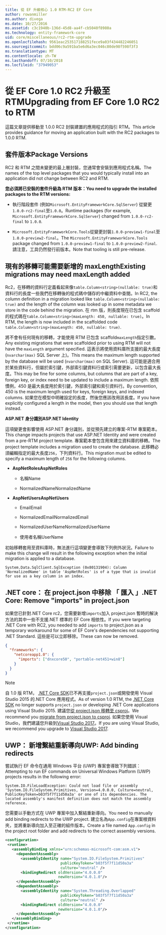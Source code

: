 ```yaml
---
title: 從 EF 升級核心 1.0 RTM-RC2 EF Core
author: rowanmiller
ms.author: divega
ms.date: 10/27/2016
ms.assetid: c3c1940b-136d-45d8-aa4f-cb5040f8980a
ms.technology: entity-framework-core
uid: core/miscellaneous/rc2-rtm-upgrade
ms.openlocfilehash: 9561eac253517188251fece9a03f434482246051
ms.sourcegitcommit: bdd06c9a591ba5e6d6a3ec046c80de98f598f3f3
ms.translationtype: MT
ms.contentlocale: zh-TW
ms.lasthandoff: 07/10/2018
ms.locfileid: "37949053"
---
```

# <a name="upgrading-from-ef-core-10-rc2-to-rtm"></a><span data-ttu-id="b5506-102">從 EF Core 1.0 RC2 升級至 RTM</span><span class="sxs-lookup"><span data-stu-id="b5506-102">Upgrading from EF Core 1.0 RC2 to RTM</span></span>

<span data-ttu-id="b5506-103">這篇文章提供移動至 1.0.0 RC2 封裝建置的應用程式的指引 RTM。</span><span class="sxs-lookup"><span data-stu-id="b5506-103">This article provides guidance for moving an application built with the RC2 packages to 1.0.0 RTM.</span></span>

## <a name="package-versions"></a><span data-ttu-id="b5506-104">套件版本</span><span class="sxs-lookup"><span data-stu-id="b5506-104">Package Versions</span></span>

<span data-ttu-id="b5506-105">RC2 和 RTM 之間未變更的最上層封裝，您通常會安裝到應用程式名稱。</span><span class="sxs-lookup"><span data-stu-id="b5506-105">The names of the top level packages that you would typically install into an application did not change between RC2 and RTM.</span></span>

<span data-ttu-id="b5506-106">**您必須將已安裝的套件升級為 RTM 版本：**</span><span class="sxs-lookup"><span data-stu-id="b5506-106">**You need to upgrade the installed packages to the RTM versions:**</span></span>

* <span data-ttu-id="b5506-107">執行階段套件 (例如`Microsoft.EntityFrameworkCore.SqlServer`) 從變更`1.0.0-rc2-final`至`1.0.0`。</span><span class="sxs-lookup"><span data-stu-id="b5506-107">Runtime packages (for example, `Microsoft.EntityFrameworkCore.SqlServer`) changed from `1.0.0-rc2-final` to `1.0.0`.</span></span>

* <span data-ttu-id="b5506-108">`Microsoft.EntityFrameworkCore.Tools`從變更封裝`1.0.0-preview1-final`至`1.0.0-preview2-final`。</span><span class="sxs-lookup"><span data-stu-id="b5506-108">The `Microsoft.EntityFrameworkCore.Tools` package changed from `1.0.0-preview1-final` to `1.0.0-preview2-final`.</span></span> <span data-ttu-id="b5506-109">請注意，工具仍然發行前版本。</span><span class="sxs-lookup"><span data-stu-id="b5506-109">Note that tooling is still pre-release.</span></span>

## <a name="existing-migrations-may-need-maxlength-added"></a><span data-ttu-id="b5506-110">現有的移轉可能需要新增的 maxLength</span><span class="sxs-lookup"><span data-stu-id="b5506-110">Existing migrations may need maxLength added</span></span>

<span data-ttu-id="b5506-111">Rc2，在移轉的資料行定義看起來像`table.Column<string>(nullable: true)`和資料行的長度一些我們在移轉後的程式碼中儲存的中繼資料中查閱。</span><span class="sxs-lookup"><span data-stu-id="b5506-111">In RC2, the column definition in a migration looked like `table.Column<string>(nullable: true)` and the length of the column was looked up in some metadata we store in the code behind the migration.</span></span> <span data-ttu-id="b5506-112">在 rtm 版，則長度現在已包含 scaffold 的程式碼在`table.Column<string>(maxLength: 450, nullable: true)`。</span><span class="sxs-lookup"><span data-stu-id="b5506-112">In RTM, the length is now included in the scaffolded code `table.Column<string>(maxLength: 450, nullable: true)`.</span></span>

<span data-ttu-id="b5506-113">將不會有任何現有的移轉，才能使用 RTM 已包含 scaffold`maxLength`指定引數。</span><span class="sxs-lookup"><span data-stu-id="b5506-113">Any existing migrations that were scaffolded prior to using RTM will not have the `maxLength` argument specified.</span></span> <span data-ttu-id="b5506-114">這表示將使用資料庫所支援的最大長度 (`nvarchar(max)` SQL Server 上)。</span><span class="sxs-lookup"><span data-stu-id="b5506-114">This means the maximum length supported by the database will be used (`nvarchar(max)` on SQL Server).</span></span> <span data-ttu-id="b5506-115">這可能是適合用於某些資料行，但屬於索引鍵，外部索引鍵資料行或索引需要更新，以包含最大長度。</span><span class="sxs-lookup"><span data-stu-id="b5506-115">This may be fine for some columns, but columns that are part of a key, foreign key, or index need to be updated to include a maximum length.</span></span> <span data-ttu-id="b5506-116">依照慣例，450 是最大長度用於索引鍵，外部索引鍵和索引資料行。</span><span class="sxs-lookup"><span data-stu-id="b5506-116">By convention, 450 is the maximum length used for keys, foreign keys, and indexed columns.</span></span> <span data-ttu-id="b5506-117">如果您在模型中明確設定的長度，然後您應該改用該長度。</span><span class="sxs-lookup"><span data-stu-id="b5506-117">If you have explicitly configured a length in the model, then you should use that length instead.</span></span>

<span data-ttu-id="b5506-118">**ASP.NET 身分識別**</span><span class="sxs-lookup"><span data-stu-id="b5506-118">**ASP.NET Identity**</span></span>

<span data-ttu-id="b5506-119">這項變更會影響使用 ASP.NET 身分識別，並從預先建立的專案-RTM 專案範本。</span><span class="sxs-lookup"><span data-stu-id="b5506-119">This change impacts projects that use ASP.NET Identity and were created from a pre-RTM project template.</span></span> <span data-ttu-id="b5506-120">專案範本會包含用來建立資料庫的移轉。</span><span class="sxs-lookup"><span data-stu-id="b5506-120">The project template includes a migration used to create the database.</span></span> <span data-ttu-id="b5506-121">此移轉必須編輯指定的最大長度`256`，下列資料行。</span><span class="sxs-lookup"><span data-stu-id="b5506-121">This migration must be edited to specify a maximum length of `256` for the following columns.</span></span>

*  <span data-ttu-id="b5506-122">**AspNetRoles**</span><span class="sxs-lookup"><span data-stu-id="b5506-122">**AspNetRoles**</span></span>

    * <span data-ttu-id="b5506-123">名稱</span><span class="sxs-lookup"><span data-stu-id="b5506-123">Name</span></span>

    * <span data-ttu-id="b5506-124">NormalizedName</span><span class="sxs-lookup"><span data-stu-id="b5506-124">NormalizedName</span></span>

*  <span data-ttu-id="b5506-125">**AspNetUsers**</span><span class="sxs-lookup"><span data-stu-id="b5506-125">**AspNetUsers**</span></span>

   * <span data-ttu-id="b5506-126">Email</span><span class="sxs-lookup"><span data-stu-id="b5506-126">Email</span></span>

   * <span data-ttu-id="b5506-127">NormalizedEmail</span><span class="sxs-lookup"><span data-stu-id="b5506-127">NormalizedEmail</span></span>

   * <span data-ttu-id="b5506-128">NormalizedUserName</span><span class="sxs-lookup"><span data-stu-id="b5506-128">NormalizedUserName</span></span>

   * <span data-ttu-id="b5506-129">使用者名稱</span><span class="sxs-lookup"><span data-stu-id="b5506-129">UserName</span></span>

<span data-ttu-id="b5506-130">初始移轉套用至資料庫時，無法進行這項變更會導致下列例外狀況。</span><span class="sxs-lookup"><span data-stu-id="b5506-130">Failure to make this change will result in the following exception when the initial migration is applied to a database.</span></span>

    System.Data.SqlClient.SqlException (0x80131904): Column 'NormalizedName' in table 'AspNetRoles' is of a type that is invalid for use as a key column in an index.

## <a name="net-core-remove-imports-in-projectjson"></a><span data-ttu-id="b5506-131">.NET core： 在 project.json 中移除 「 匯入 」</span><span class="sxs-lookup"><span data-stu-id="b5506-131">.NET Core: Remove "imports" in project.json</span></span>

<span data-ttu-id="b5506-132">如果您已針對.NET Core rc2，您需要新增`imports`加入 project.json 暫時的解決方法的其中一些不支援.NET 標準的 EF Core 相依性。</span><span class="sxs-lookup"><span data-stu-id="b5506-132">If you were targeting .NET Core with RC2, you needed to add `imports` to project.json as a temporary workaround for some of EF Core's dependencies not supporting .NET Standard.</span></span> <span data-ttu-id="b5506-133">這些是可以立即移除。</span><span class="sxs-lookup"><span data-stu-id="b5506-133">These can now be removed.</span></span>

``` json
{
  "frameworks": {
    "netcoreapp1.0": {
      "imports": ["dnxcore50", "portable-net451+win8"]
    }
  }
}
```

> [!NOTE]  
> <span data-ttu-id="b5506-134">自 1.0 版 RTM， [.NET Core SDK](https://www.microsoft.com/net/download/core)已不再支援`project.json`或開發使用 Visual Studio 2015 的.NET Core 應用程式。</span><span class="sxs-lookup"><span data-stu-id="b5506-134">As of version 1.0 RTM, the [.NET Core SDK](https://www.microsoft.com/net/download/core) no longer supports `project.json` or developing .NET Core applications using Visual Studio 2015.</span></span> <span data-ttu-id="b5506-135">建議您[從 project.json 移轉至 csproj](https://docs.microsoft.com/dotnet/articles/core/migration/)。</span><span class="sxs-lookup"><span data-stu-id="b5506-135">We recommend you [migrate from project.json to csproj](https://docs.microsoft.com/dotnet/articles/core/migration/).</span></span> <span data-ttu-id="b5506-136">如果您使用 Visual Studio，我們建議您升級到[Visual Studio 2017](https://www.visualstudio.com/downloads/)。</span><span class="sxs-lookup"><span data-stu-id="b5506-136">If you are using Visual Studio, we recommend you upgrade to [Visual Studio 2017](https://www.visualstudio.com/downloads/).</span></span>

## <a name="uwp-add-binding-redirects"></a><span data-ttu-id="b5506-137">UWP： 新增繫結重新導向</span><span class="sxs-lookup"><span data-stu-id="b5506-137">UWP: Add binding redirects</span></span>

<span data-ttu-id="b5506-138">嘗試執行 EF 命令在通用 Windows 平台 (UWP) 專案會導致下列錯誤：</span><span class="sxs-lookup"><span data-stu-id="b5506-138">Attempting to run EF commands on Universal Windows Platform (UWP) projects results in the following error:</span></span>

    System.IO.FileLoadException: Could not load file or assembly 'System.IO.FileSystem.Primitives, Version=4.0.0.0, Culture=neutral, PublicKeyToken=b03f5f7f11d50a3a' or one of its dependencies. The located assembly's manifest definition does not match the assembly reference.

<span data-ttu-id="b5506-139">您需要以手動方式在 UWP 專案中加入繫結重新導向。</span><span class="sxs-lookup"><span data-stu-id="b5506-139">You need to manually add binding redirects to the UWP project.</span></span> <span data-ttu-id="b5506-140">建立名為`App.config`在專案根資料夾，並將重新導向加入至正確的組件版本。</span><span class="sxs-lookup"><span data-stu-id="b5506-140">Create a file named `App.config` in the project root folder and add redirects to the correct assembly versions.</span></span>

``` xml
<configuration>
 <runtime>
   <assemblyBinding xmlns="urn:schemas-microsoft-com:asm.v1">
     <dependentAssembly>
       <assemblyIdentity name="System.IO.FileSystem.Primitives"
                         publicKeyToken="b03f5f7f11d50a3a"
                         culture="neutral" />
       <bindingRedirect oldVersion="4.0.0.0"
                        newVersion="4.0.1.0"/>
     </dependentAssembly>
     <dependentAssembly>
       <assemblyIdentity name="System.Threading.Overlapped"
                         publicKeyToken="b03f5f7f11d50a3a"
                         culture="neutral" />
       <bindingRedirect oldVersion="4.0.0.0"
                        newVersion="4.0.1.0"/>
     </dependentAssembly>
   </assemblyBinding>
 </runtime>
</configuration>
```
